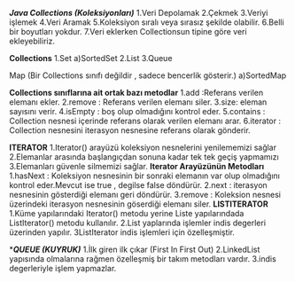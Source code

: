 *******Java Collections (Koleksiyonları)*******
1.Veri Depolamak
2.Çekmek
3.Veriyi işlemek
4.Veri Aramak
5.Koleksiyon sıralı veya sırasız şekilde olabilir.
6.Belli bir boyutları yokdur.
7.Veri eklerken Collectionsun tipine göre veri ekleyebiliriz.

****Collections****
1.Set
  a)SortedSet
2.List
3.Queue

Map (Bir Collections sınıfı değildir , sadece bencerlik gösterir.)
 a)SortedMap
 
****Collections sınıflarına ait ortak bazı metodlar****
1.add :Referans verilen elemanı ekler.
2.remove : Referans verilen elemanı siler.
3.size: eleman sayısını verir.
4.isEmpty : boş olup olmadığını kontrol eder.
5.contains : Collection nesnesi içerinde referans olarak verilen elemanı arar.
6.iterator : Collection nesnesini iterasyon nesnesine referans olarak gönderir.

****ITERATOR****
1.Iterator() arayüzü koleksiyon nesnelerini yenilememizi sağlar
2.Elemanlar arasında başlangıçdan sonuna kadar tek tek geçiş yapmamızı 
3.Elemanları güvenle silmemizi sağlar.
****Iterator Arayüzünün Metodları****
1.hasNext : Koleksiyon nesnesinin bir sonraki elemanın var olup olmadığını kontrol eder.Mevcut ise true , degilse false döndürür.
2.next : iterasyon nesnesinin gösterdiği elemanı geri döndürür.
3.remove : Koleksion nesnesi üzerindeki iterasyon nesnesinin göserdiği elemanı siler.
****LISTITERATOR****
1.Küme yapılarındaki Iterator() metodu yerine Liste yapılarındada ListIterator() metodu kullanılır.
2.List yaplarında işlemler indis degerleri üzerinden yapılır.
3ListIterator indis işlemleri için özelleşmiştir.

****QUEUE (KUYRUK)***
1.İlk giren ilk çıkar (First In First Out)
2.LinkedList yapısında olmalarına rağmen özelleşmiş bir takım metodları vardır.
3.indis degerleriyle işlem yapmazlar.


